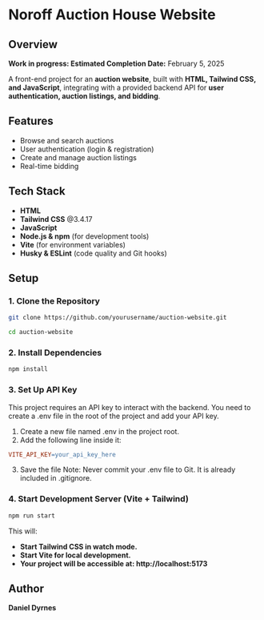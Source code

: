 # Noroff Auction House Website

## Overview

**Work in progress: Estimated Completion Date:** February 5, 2025

A front-end project for an **auction website**, built with **HTML, Tailwind CSS, and JavaScript**, integrating with a provided backend API for **user authentication, auction listings, and bidding**.

## Features

- Browse and search auctions
- User authentication (login & registration)
- Create and manage auction listings
- Real-time bidding

## Tech Stack

- **HTML**
- **Tailwind CSS** @3.4.17
- **JavaScript**
- **Node.js & npm** (for development tools)
- **Vite** (for environment variables)
- **Husky & ESLint** (code quality and Git hooks)

## Setup

### 1. Clone the Repository

```sh
git clone https://github.com/yourusername/auction-website.git
```

```sh
cd auction-website
```

### 2. Install Dependencies

```sh
npm install
```

### 3. Set Up API Key

This project requires an API key to interact with the backend. You need to create a .env file in the root of the project and add your API key.

1. Create a new file named .env in the project root.
2. Add the following line inside it:

```makefile
VITE_API_KEY=your_api_key_here
```

3. Save the file
   Note: Never commit your .env file to Git. It is already included in .gitignore.

### 4. Start Development Server (Vite + Tailwind)

```sh
npm run start
```

This will:

- **Start Tailwind CSS in watch mode.**
- **Start Vite for local development.**
- **Your project will be accessible at: http://localhost:5173**

## Author

**Daniel Dyrnes**

<!-- # Noroff Auction House Website

## Overview

**Work in progress: Estimated Completion Date:** February 5, 2025

A front-end project for an **auction website**, built with **HTML, Tailwind CSS, and JavaScript**, integrating with a provided backend API for **user authentication, auction listings, and bidding**.

## Features

- Browse and search auctions
- User authentication (login & registration)
- Create and manage auction listings
- Real-time bidding

## Tech Stack

- **HTML**
- **Tailwind** CSS@3.4.17
- **JavaScript**
- **Node.js & npm** (for development tools)
- **Husky & ESLint** (code quality and Git hooks)

## Setup

1. Clone the repository:
   ```sh
   git clone https://github.com/yourusername/auction-website.git
   ```
2. Install dependencies:
   ```sh
   npm install
   ```
3. Start Tailwind CSS:
   ```sh
   npm start
   ```
   This will watch for file changes and automatically rebuild Tailwind when you save a file

## Author

**Daniel Dyrnes** -->
